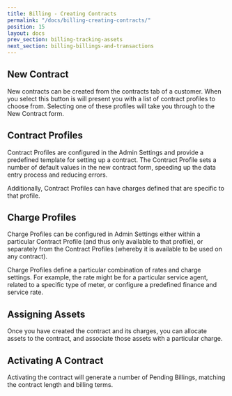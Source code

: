 ```yaml
---
title: Billing - Creating Contracts
permalink: "/docs/billing-creating-contracts/"
position: 15
layout: docs
prev_section: billing-tracking-assets
next_section: billing-billings-and-transactions
---
```


## New Contract

New contracts can be created from the contracts tab of a customer. When you select this button is will present you with a list of contract profiles to choose from. Selecting one of these profiles will take you through to the New Contract form.

## Contract Profiles

Contract Profiles are configured in the Admin Settings and provide a predefined template for setting up a contract. The Contract Profile sets a number of default values in the new contract form, speeding up the data entry process and reducing errors.

Additionally, Contract Profiles can have charges defined that are specific to that profile.

## Charge Profiles

Charge Profiles can be configured in Admin Settings either within a particular Contract Profile (and thus only available to that profile), or separately from the Contract Profiles (whereby it is available to be used on any contract).

Charge Profiles define a particular combination of rates and charge settings. For example, the rate might be for a particular service agent, related to a specific type of meter, or configure a predefined finance and service rate.

## Assigning Assets

Once you have created the contract and its charges, you can allocate assets to the contract, and associate those assets with a particular charge.

## Activating A Contract

Activating the contract will generate a number of Pending Billings, matching the contract length and billing terms.
